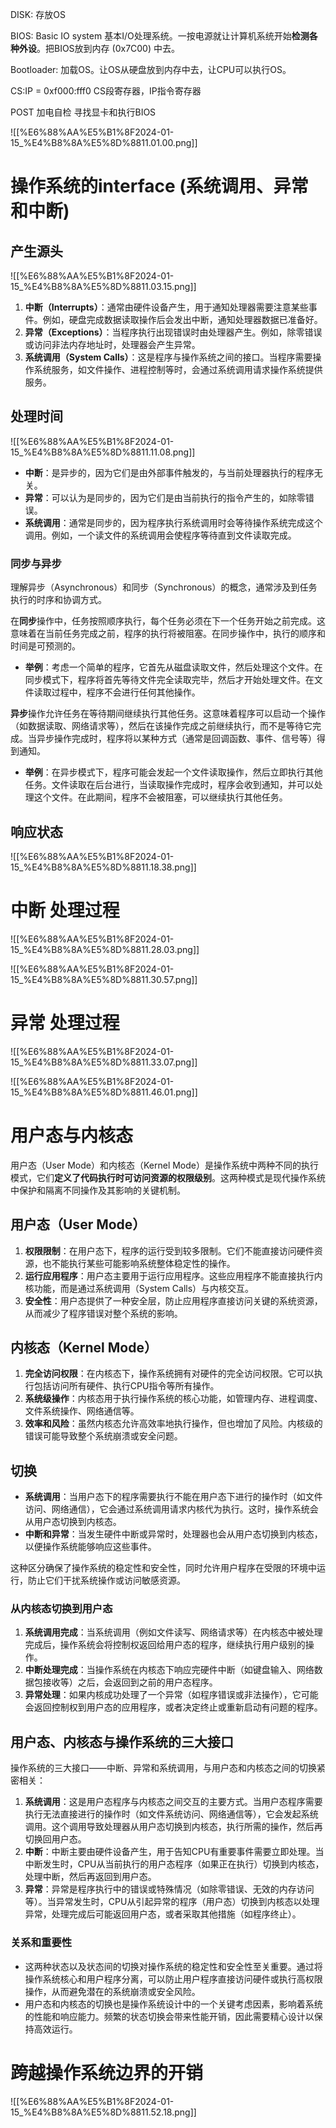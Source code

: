 DISK: 存放OS

BIOS: Basic IO system 基本I/O处理系统。一按电源就让计算机系统开始**检测各种外设**。把BIOS放到内存 (0x7C00) 中去。

Bootloader: 加载OS。让OS从硬盘放到内存中去，让CPU可以执行OS。

CS:IP = 0xf000:fff0 CS段寄存器，IP指令寄存器

  

POST 加电自检 寻找显卡和执行BIOS

  

  

![[%E6%88%AA%E5%B1%8F2024-01-15_%E4%B8%8A%E5%8D%8811.01.00.png]]

  

# 操作系统的interface (系统调用、异常和中断)

## 产生源头

![[%E6%88%AA%E5%B1%8F2024-01-15_%E4%B8%8A%E5%8D%8811.03.15.png]]

1. **中断（Interrupts）**：通常由硬件设备产生，用于通知处理器需要注意某些事件。例如，硬盘完成数据读取操作后会发出中断，通知处理器数据已准备好。
2. **异常（Exceptions）**：当程序执行出现错误时由处理器产生。例如，除零错误或访问非法内存地址时，处理器会产生异常。
3. **系统调用（System Calls）**：这是程序与操作系统之间的接口。当程序需要操作系统服务，如文件操作、进程控制等时，会通过系统调用请求操作系统提供服务。

## 处理时间

![[%E6%88%AA%E5%B1%8F2024-01-15_%E4%B8%8A%E5%8D%8811.11.08.png]]

- **中断**：是异步的，因为它们是由外部事件触发的，与当前处理器执行的程序无关。
- **异常**：可以认为是同步的，因为它们是由当前执行的指令产生的，如除零错误。
- **系统调用**：通常是同步的，因为程序执行系统调用时会等待操作系统完成这个调用。例如，一个读文件的系统调用会使程序等待直到文件读取完成。

### 同步与异步

理解异步（Asynchronous）和同步（Synchronous）的概念，通常涉及到任务执行的时序和协调方式。

在**同步**操作中，任务按照顺序执行，每个任务必须在下一个任务开始之前完成。这意味着在当前任务完成之前，程序的执行将被阻塞。在同步操作中，执行的顺序和时间是可预测的。

- **举例**：考虑一个简单的程序，它首先从磁盘读取文件，然后处理这个文件。在同步模式下，程序将首先等待文件完全读取完毕，然后才开始处理文件。在文件读取过程中，程序不会进行任何其他操作。

**异步**操作允许任务在等待期间继续执行其他任务。这意味着程序可以启动一个操作（如数据读取、网络请求等），然后在该操作完成之前继续执行，而不是等待它完成。当异步操作完成时，程序将以某种方式（通常是回调函数、事件、信号等）得到通知。

- **举例**：在异步模式下，程序可能会发起一个文件读取操作，然后立即执行其他任务。文件读取在后台进行，当读取操作完成时，程序会收到通知，并可以处理这个文件。在此期间，程序不会被阻塞，可以继续执行其他任务。

## 响应状态

![[%E6%88%AA%E5%B1%8F2024-01-15_%E4%B8%8A%E5%8D%8811.18.38.png]]

  

# 中断 处理过程

![[%E6%88%AA%E5%B1%8F2024-01-15_%E4%B8%8A%E5%8D%8811.28.03.png]]

  

![[%E6%88%AA%E5%B1%8F2024-01-15_%E4%B8%8A%E5%8D%8811.30.57.png]]

  

# 异常 处理过程

  

![[%E6%88%AA%E5%B1%8F2024-01-15_%E4%B8%8A%E5%8D%8811.33.07.png]]

  

  

  

![[%E6%88%AA%E5%B1%8F2024-01-15_%E4%B8%8A%E5%8D%8811.46.01.png]]

  

# 用户态与内核态

用户态（User Mode）和内核态（Kernel Mode）是操作系统中两种不同的执行模式，它们**定义了代码执行时可访问资源的权限级别**。这两种模式是现代操作系统中保护和隔离不同操作及其影响的关键机制。

## 用户态（User Mode）

1. **权限限制**：在用户态下，程序的运行受到较多限制。它们不能直接访问硬件资源，也不能执行某些可能影响系统整体稳定性的操作。
2. **运行应用程序**：用户态主要用于运行应用程序。这些应用程序不能直接执行内核功能，而是通过系统调用（System Calls）与内核交互。
3. **安全性**：用户态提供了一种安全层，防止应用程序直接访问关键的系统资源，从而减少了程序错误对整个系统的影响。

## 内核态（Kernel Mode）

1. **完全访问权限**：在内核态下，操作系统拥有对硬件的完全访问权限。它可以执行包括访问所有硬件、执行CPU指令等所有操作。
2. **系统级操作**：内核态用于执行操作系统的核心功能，如管理内存、进程调度、文件系统操作、网络通信等。
3. **效率和风险**：虽然内核态允许高效率地执行操作，但也增加了风险。内核级的错误可能导致整个系统崩溃或安全问题。

## 切换

- **系统调用**：当用户态下的程序需要执行不能在用户态下进行的操作时（如文件访问、网络通信），它会通过系统调用请求内核代为执行。这时，操作系统会从用户态切换到内核态。
- **中断和异常**：当发生硬件中断或异常时，处理器也会从用户态切换到内核态，以便操作系统能够响应这些事件。

这种区分确保了操作系统的稳定性和安全性，同时允许用户程序在受限的环境中运行，防止它们干扰系统操作或访问敏感资源。

### 从内核态切换到用户态

1. **系统调用完成**：当系统调用（例如文件读写、网络请求等）在内核态中被处理完成后，操作系统会将控制权返回给用户态的程序，继续执行用户级别的操作。
2. **中断处理完成**：当操作系统在内核态下响应完硬件中断（如键盘输入、网络数据包接收等）之后，会返回到之前的用户态程序。
3. **异常处理**：如果内核成功处理了一个异常（如程序错误或非法操作），它可能会返回控制权到用户态的应用程序，或者决定终止或重新启动有问题的程序。

## 用户态、内核态与操作系统的三大接口

操作系统的三大接口——中断、异常和系统调用，与用户态和内核态之间的切换紧密相关：

1. **系统调用**：这是用户态程序与内核态之间交互的主要方式。当用户态程序需要执行无法直接进行的操作时（如文件系统访问、网络通信等），它会发起系统调用。这个调用导致处理器从用户态切换到内核态，执行所需的操作，然后再切换回用户态。
2. **中断**：中断主要由硬件设备产生，用于告知CPU有重要事件需要立即处理。当中断发生时，CPU从当前执行的用户态程序（如果正在执行）切换到内核态，处理中断，然后再返回到用户态。
3. **异常**：异常是程序执行中的错误或特殊情况（如除零错误、无效的内存访问等）。当异常发生时，CPU从引起异常的程序（用户态）切换到内核态以处理异常，处理完成后可能返回用户态，或者采取其他措施（如程序终止）。

### 关系和重要性

- 这两种状态以及状态间的切换对操作系统的稳定性和安全性至关重要。通过将操作系统核心和用户程序分离，可以防止用户程序直接访问硬件或执行高权限操作，从而避免潜在的系统崩溃或安全风险。
- 用户态和内核态的切换也是操作系统设计中的一个关键考虑因素，影响着系统的性能和响应能力。频繁的状态切换会带来性能开销，因此需要精心设计以保持高效运行。

# 跨越操作系统边界的开销

![[%E6%88%AA%E5%B1%8F2024-01-15_%E4%B8%8A%E5%8D%8811.52.18.png]]